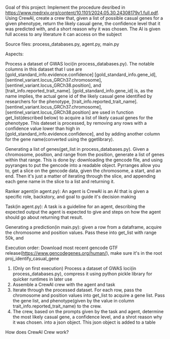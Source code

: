 Goal of this project: Implement the procedure desribed in https://www.medrxiv.org/content/10.1101/2024.05.30.24308179v1.full.pdf.
Using CrewAI, create a crew that, given a list of possible casual genes for a given phenotype, return the likely casual gene, the confidence level that it was predicted with, and a short reason why it was chosen. The AI is given full access to any literature it can access on the subject

Source files: process_databases.py, agent.py, main.py

Aspects: 

Process a dataset of GWAS loci(in process_databases.py). The notable columns in this dataset that I use are [gold_standard_info.evidence.confidence] [gold_standard_info.gene_id], [sentinel_variant.locus_GRCh37.chromosome], [sentinel_variant.locus_GRCh38.position], and [trait_info.reported_trait_name]. [gold_standard_info.gene_id] is, as the name implies, the actual gene id of the likely casual gene identified by researchers for the phenotype, [trait_info.reported_trait_name]. [sentinel_variant.locus_GRCh37.chromosome], [sentinel_variant.locus_GRCh38.position] are used in function get_list(described below) to acquire a list of likely casual genes for the phenotype. This dateset is processed, by removing any rows with a confidence value lower than high in [gold_standard_info.evidence.confidence], and by adding another column for the gene name(converted using the ggetlibrary).

Generating a list of genes(get_list in process_databases.py). Given a chromosome, position, and range from the position, generate a list of genes within that range. This is done by:
downloading the gencode file, and using pyyranges to put the gencode into a readable object. Pyrranges allow you to, get a slice on the gencode data, given the chromosome, a start, and an end. Then it's just a matter of iterating through the slice, and appending each gene name in the slice to a list and returning it. 

Ranker agent(in agent.py): An agent is CrewAI is an AI that is given a specific role, backstory, and goal to guide it's decision making

Task(in agent.py): A task is a guideline for an agent, describing the expected output the agent is expected to give and steps on how the agent should go about returning that result.

Generating a prediction(in main.py): given a row from a dataframe, acquire the chromosome and position values. Pass these into get_list with range 50k, and 

Execution order:
Download most recent gencode GTF release(https://www.gencodegenes.org/human/), make sure it's in the root proj_identify_casual_gene
1. (Only on first execution) Process a dataset of GWAS loci(in process_databases.py), compress it using python pickle library for quicker runtimes in later use
2. Assemble a CrewAI crew with the agent and task
3. Iterate through the processed dataset. For each row, pass the chromosome and position values into get_list to acquire a gene list. Pass the gene list, and phenotype(given by the value in column trait_info.reported_trait_name) to the crew.
4. The crew, based on the prompts given by the task and agent, determine the most likely casual gene, a confidence level, and a shrot reason why it was chosen.  into a json object. This json object is added to a table

How does CrewAI Crew work?



